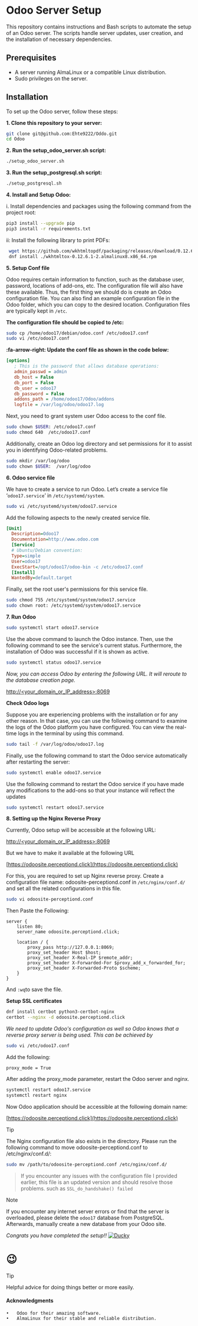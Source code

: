
# Odoo Server Setup

This repository contains instructions and Bash scripts to automate the setup of an Odoo server. The scripts handle server updates, user creation, and the installation of necessary dependencies.

## Prerequisites

- A server running AlmaLinux or a compatible Linux distribution.
- Sudo privileges on the server.

## Installation

To set up the Odoo server, follow these steps:

**1. Clone this repository to your server:**

   ```bash 
   git clone git@github.com:Ehte9222/Oddo.git
   cd Odoo
   ```

**2. Run the setup_odoo_server.sh script:**
 
```bash
./setup_odoo_server.sh 
```

**3. Run the setup_postgresql.sh script:**

```bash
./setup_postgresql.sh
```


**4. Install and Setup Odoo:**

i. Install dependencies and packages using the following command from the project root:
```bash 
pip3 install --upgrade pip
pip3 install -r requirements.txt
```
 ii: Install the following library to print PDFs:
 ```bash 
  wget https://github.com/wkhtmltopdf/packaging/releases/download/0.12.6.1-2/wkhtmltox-0.12.6.1-2.almalinux8.x86_64.rpm
  dnf install ./wkhtmltox-0.12.6.1-2.almalinux8.x86_64.rpm
  ```


**5. Setup Conf file**

Odoo requires certain information to function, such as the database user, password, locations of add-ons, etc. The configuration file will also have these available. Thus, the first thing we should do is create an Odoo configuration file. You can also find an example configuration file in the Odoo folder, which you can copy to the desired location. Configuration files are typically kept in `/etc`.

**The configuration file should be copied to /etc:**


```bash 
sudo cp /home/odoo17/debian/odoo.conf /etc/odoo17.conf
sudo vi /etc/odoo17.conf
```
**:fa-arrow-right: Update the conf file as shown in the code below:**

```ini
[options]
   ; This is the password that allows database operations:
   admin_passwd = admin
   db_host = False
   db_port = False
   db_user = odoo17
   db_password = False
   addons_path = /home/odoo17/Odoo/addons
   logfile = /var/log/odoo/odoo17.log
```
Next, you need to grant system user Odoo access to the conf file.
 ```bash 
 sudo chown $USER: /etc/odoo17.conf
sudo chmod 640  /etc/odoo17.conf
```

Additionally, create an Odoo log directory and set permissions for it to assist you in identifying Odoo-related problems.

```bash 
sudo mkdir /var/log/odoo
sudo chown $USER:  /var/log/odoo
```

**6. Odoo service file**


We have to create a service to run Odoo. Let’s create a service file ‘`odoo17.service`’ in `/etc/systemd/system`.

```bash
sudo vi /etc/systemd/system/odoo17.service
```
Add the following aspects to the newly created service file.
 ```ini
 [Unit]
   Description=Odoo17
   Documentation=http://www.odoo.com
   [Service]
   # Ubuntu/Debian convention:
   Type=simple
   User=odoo17
   ExecStart=/opt/odoo17/odoo-bin -c /etc/odoo17.conf
   [Install]
   WantedBy=default.target
```
Finally, set the root user's permissions for this service file.
```bash 
sudo chmod 755 /etc/systemd/system/odoo17.service
sudo chown root: /etc/systemd/system/odoo17.service
```
**7. Run Odoo**


```bash
sudo systemctl start odoo17.service
```
Use the above command to launch the Odoo instance. Then, use the following command to see the service's current status. Furthermore, the installation of Odoo was successful if it is shown as active.
```bash 
sudo systemctl status odoo17.service
```
*Now, you can access Odoo by entering the following URL. It will reroute to the database creation page.*

[http://<your_domain_or_IP_address>:8069](http://<your_domain_or_IP_address>:8069)

**Check Odoo logs**


Suppose you are experiencing problems with the installation or for any other reason. In that case, you can use the following command to examine the logs of the Odoo platform you have configured. You can view the real-time logs in the terminal by using this command.
```bash 
sudo tail -f /var/log/odoo/odoo17.log
```
Finally, use the following command to start the Odoo service automatically after restarting the server:
```bash 
sudo systemctl enable odoo17.service
```
Use the following command to restart the Odoo service if you have made any modifications to the add-ons so that your instance will reflect the updates
```bash 
sudo systemctl restart odoo17.service
```


**8. Setting up the Nginx Reverse Proxy**

Currently, Odoo setup will be accessible at the following URL:

[http://<your_domain_or_IP_address>:8069](http://<your_domain_or_IP_address>:8069)

But we have to make it available at the following URL 

[https://odoosite.perceptiond.click](https://odoosite.perceptiond.click)

For this, you are required to set up Nginx reverse proxy.
Create a configuration file name: odoosite-perceptiond.conf in `/etc/nginx/conf.d/` and set all the related configurations in this file. 
```bash 
sudo vi odoosite-perceptiond.conf
```
Then Paste the Following: 
```nginx
server {
    listen 80;
    server_name odoosite.perceptiond.click;

    location / {
        proxy_pass http://127.0.0.1:8069;
        proxy_set_header Host $host;
        proxy_set_header X-Real-IP $remote_addr;
        proxy_set_header X-Forwarded-For $proxy_add_x_forwarded_for;
        proxy_set_header X-Forwarded-Proto $scheme;
    }
}
```
And `:wq`to save the file.


**Setup SSL certificates**
```bash 
dnf install certbot python3-certbot-nginx
certbot --nginx -d odoosite.perceptiond.click
```

*We need to update Odoo's configuration as well so Odoo knows that a reverse proxy server is being used. This can be achieved by*

```bash 
sudo vi /etc/odoo17.conf
```
Add the following: 
```ìni
proxy_mode = True
```
After adding the proxy_mode parameter, restart the Odoo server and nginx.

```bash
systemctl restart odoo17.service
systemctl restart nginx
```

Now Odoo application should be accessible at the following domain name: 

[https://odoosite.perceptiond.click](https://odoosite.perceptiond.click)
 
 > [!TIP]
> The Nginx configuration file also exists in the directory. Please run the following command to move odoosite-perceptiond.conf to /etc/nginx/conf.d/:
```bash
sudo mv /path/to/odoosite-perceptiond.conf /etc/nginx/conf.d/
```
>If you encounter any issues with the configuration file I provided earlier, this file is an updated version and should resolve those problems. such as `SSL_do_handshake() failed`

> [!NOTE]
> If you encounter any internet server errors or find that the server is overloaded, please delete the `odoo17` database from PostgreSQL. Afterwards, manually create a new database from your Odoo site.

*Congrats you have completed the setup!!*
[![Ducky](https://cdn.discordapp.com/attachments/747037852520546334/1267134927082885140/1144402890966974476.gif?ex=66a7aedc&is=66a65d5c&hm=5aaa1ead84c4ec606afa7f47e766a6e865347220a7de0a5788c7fe845ced18c2& "Ducky")](https://cdn.discordapp.com/attachments/747037852520546334/1267134927082885140/1144402890966974476.gif?ex=66a7aedc&is=66a65d5c&hm=5aaa1ead84c4ec606afa7f47e766a6e865347220a7de0a5788c7fe845ced18c2& "Ducky")
# :wink: 

> [!TIP]
> Helpful advice for doing things better or more easily.


#### Acknowledgments

    •	Odoo for their amazing software.
	•	AlmaLinux for their stable and reliable distribution.
